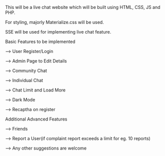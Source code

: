 This will be a live chat website which will be built using HTML, CSS, JS and PHP.

For styling, majorly Materialize.css will be used.

SSE will be used for implementing live chat feature.

Basic Features to be implemented

--> User Register/Login

--> Admin Page to Edit Details

--> Community Chat

--> Individual Chat

--> Chat Limit and Load More

--> Dark Mode

--> Recaptha on register

Additional Advanced Features

--> Friends

--> Report a User(if complaint report exceeds a limit for eg. 10 reports)

--> Any other suggestions are welcome

